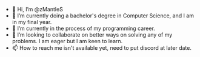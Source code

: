 - 👋 Hi, I’m @zMantleS
- 👀 I’m currently doing a bachelor's degree in Computer Science, and I am in my final year.
- 🌱 I’m currently in the process of my programming career.
- 💞️ I’m looking to collaborate on better ways on solving any of my problems. I am eager but I am keen to learn.
- 📫 How to reach me isn't available yet, need to put discord at later date.

<!---
zMantleS/zMantleS is a ✨ special ✨ repository because its `README.md` (this file) appears on your GitHub profile.
You can click the Preview link to take a look at your changes.
--->
